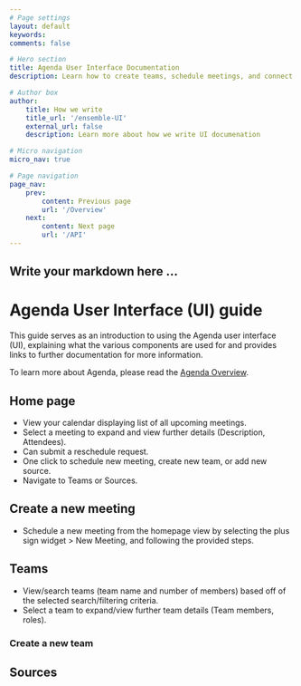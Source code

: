 ```yaml
---
# Page settings
layout: default
keywords:
comments: false

# Hero section
title: Agenda User Interface Documentation
description: Learn how to create teams, schedule meetings, and connect your sources.

# Author box
author:
    title: How we write
    title_url: '/ensemble-UI'
    external_url: false
    description: Learn more about how we write UI documenation

# Micro navigation
micro_nav: true

# Page navigation
page_nav:
    prev:
        content: Previous page
        url: '/Overview'
    next:
        content: Next page
        url: '/API'
---
```


## Write your markdown here ...

# Agenda User Interface (UI) guide

This guide serves as an introduction to using the Agenda user interface (UI), explaining what the various components are used for and provides links to further documentation for more information.

To learn more about Agenda, please read the [Agenda Overview](link-here).

## Home page

- View your calendar displaying list of all upcoming meetings.
- Select a meeting to expand and view further details (Description, Attendees).
- Can submit a reschedule request.
- One click to schedule new meeting, create new team, or add new source.
- Navigate to Teams or Sources.

## Create a new meeting

- Schedule a new meeting from the homepage view by selecting the plus sign widget > New Meeting, and following the provided steps. 

## Teams

- View/search teams (team name and number of members) based off of the selected search/filtering criteria.
- Select a team to expand/view further team details (Team members, roles).

### Create a new team

## Sources
